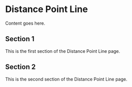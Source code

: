 # Distance Point Line

Content goes here.

## Section 1

This is the first section of the Distance Point Line page.

## Section 2

This is the second section of the Distance Point Line page.

